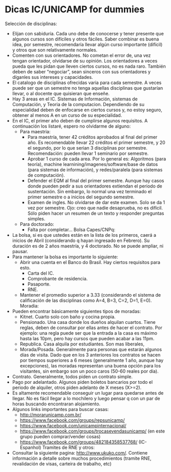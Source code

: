 Dicas IC/UNICAMP for dummies
=========================
Selección de disciplinas:
* Elijan con sabiduría. Cada uno debe de conocerse y tener presente que algunos cursos son difíciles y otros fáciles. Saber combinar es buena idea, por semestre, recomendaría llevar algún curso importante (difícil) y otros que son relativamente normales.
* Comenten con sus orientadores. No cometan el error de, una vez tengan orientador, olvidarse de su opinión. Los orientadores a veces pueda que les pidan que lleven ciertos cursos, no es nada raro. También deben de saber “negociar”, sean sinceros con sus orientadores y díganles sus intereses y capacidades.
* El catalogo de disciplinas ofrecidas varia para cada semestre. A veces puede ser que un semestre no tenga aquellas disciplinas que gustarían llevar, o al docente que quisieran que enseñe.
* Hay 3 areas en el IC. Sistemas de Información, sistemas de Computación, y Teoria de la computacion. Dependiendo de su especialidad deben de enfocarse en ciertos cursos y, no estoy seguro, obtener al menos A en un curso de su especialidad.
* En el IC, el primer año deben de cumplirse algunos requisitos. A continuación los listaré, espero no olvidarme de alguno:
    * Para maestria:
        * Para maestría, tener 42 créditos aprobados al final del primer año. Es recomendable llevar 22 créditos el primer semestre, y 20 el segundo, por lo que serian 3 disciplinas por semestre. Recomendación: pueden llevar 1 seminario por semestre.
        * Aprobar 1 curso de cada area. Por lo general es: Algoritmos (para teoría), machine learnining/imagenes/software/base de datos (para sistemas de información), y redes/paralela (para sistemas de computación).
        * Defender el EQM al final del primer semestre. Aunque hay casos donde pueden pedir a sus orientadores extiendan el periodo de sustentación. Sin embargo, lo normal una vez terminado el primer semestre o a inicios del segundo semestre.
        * Examen de ingles. No olvidarse de dar este examen. Solo se da 1 vez por semestre. Ojo: creo que nadie desaprueba, no es difícil. Sólo piden hacer un resumen de un texto y responder preguntas simples.
    * Para doctorado:
        * Falta por completar…
Bolsa Capes/CNPq:
* La bolsa, si es que ustedes están en la lista de los primeros, caerá a inicios de Abril (considerando q hayan ingresado en Febrero). Su duración es de 2 años maestría, y 4 doctorado. No se puede ampliar, ni pausar.
* Para mantener la bolsa es importante lo siguiente:
    * Abrir una cuenta en el Banco do Brasil. Hay ciertos requisitos para esto. 
        * Carta del IC.
        * Comprobante de residencia.
        * Pasaporte.
        * RNE.
    * Mantener el promedio superior a 3.33 (considerando el sistema de calificación de las disciplinas como A=4, B=3, C=2, D=1, E=0).
Moradia:
* Pueden encontrar básicamente siguientes tipos de moradas:
    * Kitnet. Cuarto solo con baño y cocina propia.
    * Pensionado. Una casa donde los dueños alquilan cuartos. Tiene reglas, deben de consultar por ellas antes de hacer el contrato. Por ejemplo: una regla puede ser que la entrada a la casa es máximo hasta las 10pm, pero hay cursos que pueden acabar a las 11pm.
    * Republica. Casa alquila por estudiantes. Son mas liberales, 
    * Morada/Posada. Generalmente para personas que estarán algunos días de visita. Dado que en los 3 anteriores los contratos se hacen por tiempos superiores a 6 meses (generalmente 1 año, aunque hay excepciones), las moradas representan una buena opción para los visitantes, sin embargo son un poco caros (50-60 reales por día).
* Contrato. Generalmente, todos piden un contrato simple.
* Pago por adelantado. Algunos piden boletos bancarios por todo el periodo de alquiler, otros piden adelanto de X meses (X>=2).
* Es altamente recomendable conseguir un lugar para quedarse antes de llegar. No es fácil llegar a lo mochilero y luego pensar q con un par de horas buscando encontraran alojamiento.
* Algunos links importantes para buscar casas:
    * http://morarunicamp.com.br/
    * https://www.facebook.com/groups/repsunicamp/
    * https://www.facebook.com/unicampinternacional/
    * https://www.facebook.com/groups/trocasevendasunicamp/ (en este grupo pueden comprar/vender cosas)
    * https://www.facebook.com/groups/482184358537768/ (IC-Espanhol)
Tramites de RNE y otros:
* Consultar la siguiente pagina: http://www.ukuko.com/. Contiene información a detalle sobre muchos procedimientos (tramite RNE, revalidación de visas, carteira de trabalho, etc)
